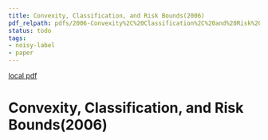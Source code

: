 ```yaml
---
title: Convexity, Classification, and Risk Bounds(2006)
pdf_relpath: pdfs/2006-Convexity%2C%20Classification%2C%20and%20Risk%20Bounds.pdf
status: todo
tags:
- noisy-label
- paper
---
```


[local pdf](../../../pdfs/2006-Convexity%2C%20Classification%2C%20and%20Risk%20Bounds.pdf)

# Convexity, Classification, and Risk Bounds(2006)
